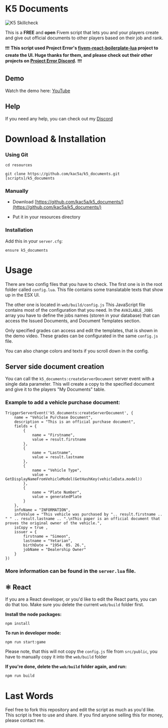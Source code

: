 # K5 Documents

![K5 Skillcheck](https://i.imgur.com/VHvyfqD.png)

This is a **FREE** and **open** Fivem script that lets you and your players create and give out official documents to other players based on their job and rank.

❗❗❗
**This script used Project Error's [fivem-react-boilerplate-lua](https://github.com/project-error/fivem-react-boilerplate-lua) project to create the UI.
Huge thanks for them, and please check out their other projects on [Project Error Discord](https://discord.com/invite/HYwBjTbAY5).**
❗❗❗

## Demo

Watch the demo here: [YouTube](https://www.youtube.com/watch?v=cRgh2nqzROI)

## Help

If you need any help, you can check out my [Discord](https://discord.com/invite/WmANgpdrgZ)

# Download & Installation

### Using Git

```
cd resources

git clone https://github.com/kac5a/k5_documents.git [scripts]/k5_documents
```

### Manually

- Download [https://github.com/kac5a/k5_documents/](https://github.com/kac5a/k5_documents/)

- Put it in your resources directory

### Installation

Add this in your `server.cfg`:

```
ensure k5_documents
```

# Usage

There are two config files that you have to check. The first one is in the root folder called `config.lua`. This file contains some translatable texts that show up in the ESX UI.

The other one is located in `web/build/config.js` This JavaScript file contains most of the configuration that you need. In the `AVAILABLE_JOBS` array you have to define the jobs names (storen in your database) that can access the Issued Documents, and Document Templates section.

Only specified grades can access and edit the templates, that is shown in the demo video. These grades can be configurated in the same `config.js` file.

You can also change colors and texts if you scroll down in the config.

## Server side document creation

You can call the `k5_documents:createServerDocument` server event with a single data parameter. This will create a copy to the specified document and give it to the players "My Documents" table.

### Example to add a vehicle purchase document:

    TriggerServerEvent('k5_documents:createServerDocument', {
        name = "Vehicle Purchase Document",
        description = "This is an official purchase document",
        fields = {
            {
                name = "Firstname",
                value = result.firstname
            },
            {
                name = "Lastname",
                value = result.lastname
            },
            {
                name = "Vehicle Type",
                value = GetDisplayNameFromVehicleModel(GetHashKey(vehicleData.model))
            },
            {
                name = "Plate Number",
                value = generatedPlate
            }
        },
        infoName = "INFORMATION",
        infoValue = "This vehicle was purchased by ".. result.firstname .. " " .. result.lastname .. ".\nThis paper is an official document that proves the original owner of the vehicle.",
        isCopy = true ,
        issuer = {
            firstname = "Simeon",
            lastname = "Yetarian",
            birthDate = "1954. 05. 26.",
            jobName = "Dealership Owner"
        }
    })

### More information can be found in the `server.lua` file.

## ⚛ React

If you are a React developer, or you'd like to edit the React parts, you can do that too.
Make sure you delete the current `web/build` folder first.

**Install the node packages:**

    npm install

**To run in developer mode:**

    npm run start:game

Please note, that this will not copy the `config.js` file from `src/public`, you have to manually copy it into the `web/build` folder

**If you're done, delete the `web/build` folder again, and run:**

    npm run build

# Last Words

Feel free to fork this repository and edit the script as much as you'd like. This script is free to use and share. If you find anyone selling this for money, please contact me.
